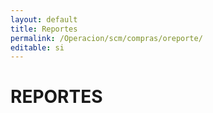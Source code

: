 ```yaml
---
layout: default
title: Reportes
permalink: /Operacion/scm/compras/oreporte/
editable: si
---
```


# REPORTES

